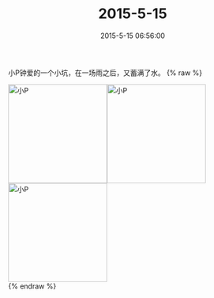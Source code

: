 ﻿---
title: 2015-5-15
date: 2015-5-15 06:56:00
tags:
categories: 爸爸
---
小P钟爱的一个小坑，在一场雨之后，又蓄满了水。
{% raw %}
<div style="width:500 px">
<div style="float:left; width:100 px"><img src="/2015-5-15/4065dfcbjw1es4k44m65hj218g0xckai.jpg" width="200" alt="小P"></div>
<div style="float:left; width:100 px"><img src="/2015-5-15/4065dfcbjw1es4k44m65hj218g0xckai.jpg" width="200" alt="小P"></div>
<div style="float:left; width:100 px"><img src="/2015-5-15/4065dfcbjw1es4k44m65hj218g0xckai.jpg" width="200" alt="小P"></div>
<div style="clear:both"></div>
</div>
{% endraw %}